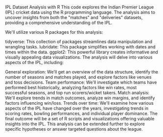 IPL Dataset Analysis with R
This code explores the Indian Premier League (IPL) cricket data using the R programming language. The analysis aims to uncover insights from both the "matches" and "deliveries" datasets, providing a comprehensive understanding of the IPL.

We'll utilize various R packages for this analysis:

tidyverse: This collection of packages streamlines data manipulation and wrangling tasks.
lubridate: This package simplifies working with dates and times within the data.
ggplot2: This powerful library creates informative and visually appealing data visualizations.
The analysis will delve into various aspects of the IPL, including:

General exploration: We'll get an overview of the data structure, identify the number of seasons and matches played, and explore factors like venues and toss decisions.
Team performance: We'll investigate which teams have performed best historically, analyzing factors like win rates, most successful seasons, and top run scorers/wicket takers.
Match analysis: We'll explore trends in match outcomes, analyze win margins, and identify factors influencing win/loss.
Trends over time: We'll examine how various aspects of the IPL have changed over the years, investigating trends in scoring rates, bowling performances, and individual player dominance.
The final outcome will be a set of R scripts and visualizations offering valuable insights into the IPL. This analysis can be extended further to explore specific hypotheses or answer targeted questions about the league.
